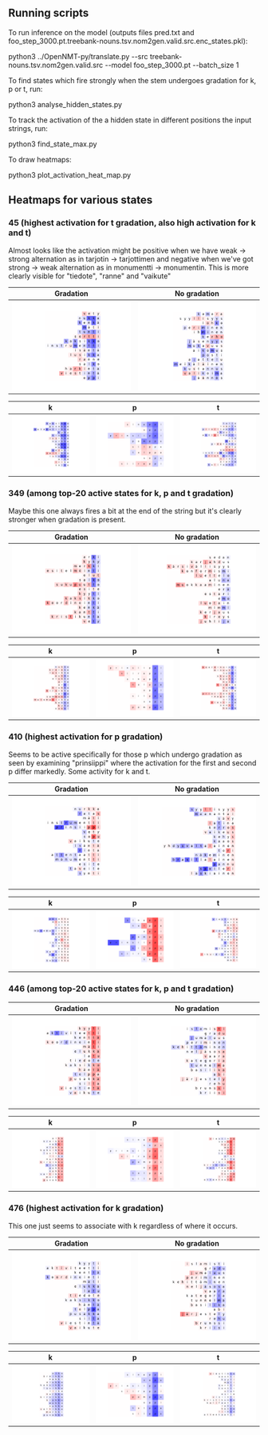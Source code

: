 ## Running scripts

To run inference on the model (outputs files pred.txt and foo_step_3000.pt.treebank-nouns.tsv.nom2gen.valid.src.enc_states.pkl):

python3 ../OpenNMT-py/translate.py --src treebank-nouns.tsv.nom2gen.valid.src --model foo_step_3000.pt --batch_size 1

To find states which fire strongly when the stem undergoes gradation for k, p or t, run:

python3 analyse_hidden_states.py

To track the activation of the a hidden state in different positions the input strings, run:

python3 find_state_max.py

To draw heatmaps:

python3 plot_activation_heat_map.py

## Heatmaps for various states

### 45 (highest activation for t gradation, also high activation for k and t)

Almost looks like the activation might be positive when we have weak -> strong alternation as in tarjotin -> tarjottimen and negative when we've got strong -> weak alternation as in monumentti -> monumentin. This is more clearly visible for "tiedote", "ranne" and "vaikute"

Gradation            | No gradation
:-------------------------:|:-------------------------:
![](heatmaps/45_grad.png) |  ![](heatmaps/45_non_grad.png)

k            | p            | t
:-------------------------:|:-------------------------:|:-------------------------:
![](heatmaps/45_k.png) |  ![](heatmaps/45_p.png) | ![](heatmaps/45_t.png)

### 349 (among top-20 active states for k, p and t gradation)

Maybe this one always fires a bit at the end of the string but it's clearly stronger when gradation is present.

Gradation            | No gradation
:-------------------------:|:-------------------------:
![](heatmaps/349_grad.png) |  ![](heatmaps/349_non_grad.png)

k            | p            | t
:-------------------------:|:-------------------------:|:-------------------------:
![](heatmaps/349_k.png) |  ![](heatmaps/349_p.png) | ![](heatmaps/349_t.png)

### 410 (highest activation for p gradation)

Seems to be active specifically for those p which undergo gradation as seen by examining "prinsiippi" where the activation for the first and second p differ markedly.  Some activity for k and t.

Gradation            | No gradation
:-------------------------:|:-------------------------:
![](heatmaps/410_grad.png) |  ![](heatmaps/410_non_grad.png)

k            | p            | t
:-------------------------:|:-------------------------:|:-------------------------:
![](heatmaps/410_k.png) |  ![](heatmaps/410_p.png) | ![](heatmaps/410_t.png)

### 446 (among top-20 active states for k, p and t gradation)
Gradation            | No gradation
:-------------------------:|:-------------------------:
![](heatmaps/446_grad.png) |  ![](heatmaps/446_non_grad.png)

k            | p            | t
:-------------------------:|:-------------------------:|:-------------------------:
![](heatmaps/446_k.png) |  ![](heatmaps/446_p.png) | ![](heatmaps/446_t.png)

### 476 (highest activation for k gradation)

This one just seems to associate with k regardless of where it occurs.

Gradation            | No gradation
:-------------------------:|:-------------------------:
![](heatmaps/476_grad.png) |  ![](heatmaps/476_non_grad.png)

k            | p            | t
:-------------------------:|:-------------------------:|:-------------------------:
![](heatmaps/476_k.png) |  ![](heatmaps/476_p.png) | ![](heatmaps/476_t.png)
